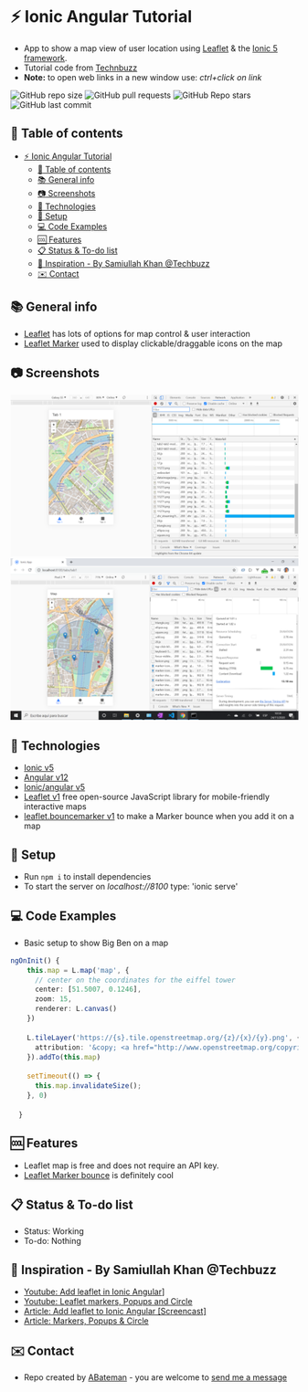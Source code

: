 # :zap: Ionic Angular Tutorial

* App to show a map view of user location using [Leaflet](https://leafletjs.com/) & the [Ionic 5 framework](https://ionicframework.com/docs).
* Tutorial code from [Technbuzz](https://www.youtube.com/channel/UCrG1x1CG8Jpjd2IZhrw9PsA)
* **Note:** to open web links in a new window use: _ctrl+click on link_

![GitHub repo size](https://img.shields.io/github/repo-size/AndrewJBateman/ionic-angular-tutorial?style=plastic)
![GitHub pull requests](https://img.shields.io/github/issues-pr/AndrewJBateman/ionic-angular-tutorial?style=plastic)
![GitHub Repo stars](https://img.shields.io/github/stars/AndrewJBateman/ionic-angular-tutorial?style=plastic)
![GitHub last commit](https://img.shields.io/github/last-commit/AndrewJBateman/ionic-angular-tutorial?style=plastic)

## :page_facing_up: Table of contents

* [:zap: Ionic Angular Tutorial](#zap-ionic-angular-tutorial)
  * [:page_facing_up: Table of contents](#page_facing_up-table-of-contents)
  * [:books: General info](#books-general-info)
  * [:camera: Screenshots](#camera-screenshots)
  * [:signal_strength: Technologies](#signal_strength-technologies)
  * [:floppy_disk: Setup](#floppy_disk-setup)
  * [:computer: Code Examples](#computer-code-examples)
  * [:cool: Features](#cool-features)
  * [:clipboard: Status & To-do list](#clipboard-status--to-do-list)
  * [:clap: Inspiration - By Samiullah Khan @Techbuzz](#clap-inspiration---by-samiullah-khan-techbuzz)
  * [:envelope: Contact](#envelope-contact)

## :books: General info

* [Leaflet](https://leafletjs.com/) has lots of options for map control & user interaction
* [Leaflet Marker](https://leafletjs.com/reference-1.7.1.html#marker) used to display clickable/draggable icons on the map

## :camera: Screenshots

![Ionic page](./img/map.png)
![Ionic page](./img/markers.png)

## :signal_strength: Technologies

* [Ionic v5](https://ionicframework.com/)
* [Angular v12](https://angular.io/)
* [Ionic/angular v5](https://www.npmjs.com/package/@ionic/angular)
* [Leaflet v1](https://leafletjs.com/) free open-source JavaScript library for mobile-friendly interactive maps
* [leaflet.bouncemarker v1](https://github.com/maximeh/leaflet.bouncemarker) to make a Marker bounce when you add it on a map

## :floppy_disk: Setup

* Run `npm i` to install dependencies
* To start the server on _localhost://8100_ type: 'ionic serve'

## :computer: Code Examples

* Basic setup to show Big Ben on a map

```typescript
ngOnInit() {
    this.map = L.map('map', {
      // center on the coordinates for the eiffel tower
      center: [51.5007, 0.1246],
      zoom: 15,
      renderer: L.canvas()
    })

    L.tileLayer('https://{s}.tile.openstreetmap.org/{z}/{x}/{y}.png', {
      attribution: '&copy; <a href="http://www.openstreetmap.org/copyright">OpenStreetMap</a>'
    }).addTo(this.map)

    setTimeout(() => {
      this.map.invalidateSize();
    }, 0)

  }
```

## :cool: Features

* Leaflet map is free and does not require an API key.
* [Leaflet Marker bounce](https://github.com/maximeh/leaflet.bouncemarker) is definitely cool

## :clipboard: Status & To-do list

* Status: Working
* To-do: Nothing

## :clap: Inspiration - By Samiullah Khan @Techbuzz

* [Youtube: Add leaflet in Ionic Angular](https://www.youtube.com/watch?v=L-izDYEeJmA)]
* [Youtube: Leaflet markers, Popups and Circle](https://www.youtube.com/watch?v=gBSevKwI3GQ)
* [Article: Add leaflet to Ionic Angular [Screencast]](https://www.technbuzz.com/2020/06/07/add-leaflet-to-ionic-angular/)
* [Article: Markers, Popups & Circle](https://www.technbuzz.com/2020/06/28/add-leaflet-markers-popup-and-circle/)

## :envelope: Contact

* Repo created by [ABateman](https://www.andrewbateman.org) - you are welcome to [send me a message](https://andrewbateman.org/contact)
